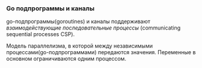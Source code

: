 ### Go подпрограммы и каналы

go-подпрограммы(goroutines) и каналы поддерживают *взаимодействующие
последовательные процессы* (communicating sequential processes CSP).

Модель параллелизма, в которой между независимыми процессами(go-подпрограммами)
передаются значения.
Переменные в основном ограничиваются одним процессом.
